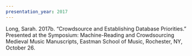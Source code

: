 ```yaml
---
presentation_year: 2017
---
```

Long, Sarah. 2017b. “Crowdsource and Establishing Database Priorities.” Presented at the Symposium: Machine-Reading and Crowdsourcing Medieval Music Manuscripts, Eastman School of Music, Rochester, NY, October 26.
